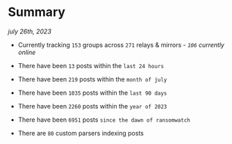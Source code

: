 
# Summary
_july 26th, 2023_

- Currently tracking `153` groups across `271` relays & mirrors - _`106` currently online_

- There have been `13` posts within the `last 24 hours`

- There have been `219` posts within the `month of july`

- There have been `1035` posts within the `last 90 days`

- There have been `2260` posts within the `year of 2023`

- There have been `6951` posts `since the dawn of ransomwatch`

- There are `80` custom parsers indexing posts
